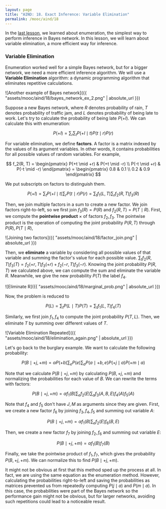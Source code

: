 ```yaml
---
layout: page
title: "AIND: 18. Exact Inference: Variable Elimination"
permalink: /mooc/aind/18
---
```


In the [last lesson](/mooc/aind/17), we learned about enumeration, the simplest way to perform inference in Bayes network. In this lesson, we will learn about variable elimination, a more efficient way for inference.

### Variable Elimination

Enumeration worked well for a simple Bayes network, but for a bigger network, we need a more efficient inference algorithm. We will use a **Variable Elimination** algorithm: a dynamic programming algorithm that eliminates repetitive calculations.

![Another example of Bayes network]({{ "assets/mooc/aind/18/bayes_network_ex_2.png" | absolute_url }})

Suppose a new Bayes network, where $R$ denotes probability of rain, $T$ denotes probability of traffic jam, and $L$ denotes probability of being late to work. Let's try to calculate the probability of being late $P(+l)$. We can calculate this with enumeration:

$$
P(+l) = \sum_r \sum_t P(+l \mid t) P(t \mid r) P(r)
$$

For variable elimination, we define **factors**. A factor is a matrix indexed by the values of its argument variables. In other words, it contains probabilities for all possible values of random variables. For example,

$$
f_2(R, T) = \begin{pmatrix}
P(+t \mid +r) & P(+t \mid -r) \\
P(-t \mid +r) & P(-t \mid -r)
\end{pmatrix} = 
\begin{pmatrix}
0.8 & 0.1 \\
0.2 & 0.9
\end{pmatrix}
$$

We put subscripts on factors to distinguish them.

$$
P(+l) = \sum_t P(+l \mid t) \sum_r P(t \mid r) P(r) = \sum_t f_1(L, T) \sum_r f_2(R, T) f_3(R)
$$

Then, we join multiple factors in a sum to create a new factor. We join factors right-to-left, so we first join $f_3(R) = P(R)$ and $f_2(R, T) = P(T \mid R)$. First, we compute the **pointwise product** $\times$ of factors $f_2, f_3$. The pointwise product is the operation of computing the joint probability $P(R, T)$ through $P(R), P(T \mid R)$, 

![Joining two factors]({{ "assets/mooc/aind/18/factor_join.png" | absolute_url }})

Then, we **eliminate** a variable by considering all possible values of that variable and summing the factor's value for each possible value. $\sum_t f_2(R, T) f_3(T) = f_2(+r, T) f_3(+r) + f_2(-r, T) f_3(-r)$. Knowing the joint probability $P(R, T)$ we calculated above, we can compute the sum and eliminate the variable $R$. Meanwhile, we give the new probability $P(T)$ the label $f_4$.

![Eliminate R]({{ "assets/mooc/aind/18/marginal_prob.png" | absolute_url }})

Now, the problem is reduced to

$$
P(L) = \sum_t P(L \mid T) P(T) = \sum_t f_1(L, T) f_4(T)
$$

Similarly, we first join $f_1, f_4$ to compute the joint probability $P(T, L)$. Then, we eliminate $T$ by summing over different values of $T$. 

![Variable Elimination Repeated]({{ "assets/mooc/aind/18/elimination_again.png" | absolute_url }})

Let's go back to the burglary example. We want to calculate the following probability:

$$
P(B \mid +j, +m) = \alpha P(+b) \sum_e P(e) \sum_a P(a \mid +b, e) P(+j \mid a) P(+m \mid a)
$$

Note that we calculate $P(B \mid +j, +m)$ by calculating $P(B, +j, +m)$ and normalizing the probabilities for each value of $B$. We can rewrite the terms with factors:

$$
P(B \mid +j, +m) = \alpha f_1(B) \sum_e f_2(E) \sum_a f_3(A, B, E) f_4(A) f_5(A)
$$

Note that $f_4$ and $f_5$ don't have $J, M$ as arguments since they are given. First, we create a new factor $f_6$ by joining $f_3, f_4, f_5$ and summing out variable $A$:

$$
P(B \mid +j, +m) = \alpha f_1(B) \sum_e f_2(E) f_6(B, E)
$$

Then, we create a new factor $f_7$ by joining $f_2, f_6$ and summing out variable $E$:

$$
P(B \mid +j, +m) = \alpha f_1(B) f_7(B)
$$

Finally, we take the pointwise product of $f_1, f_7$, which gives the probability $P(B, +j, +m)$. We can normalize this to find $P(B \mid +j, +m)$. 

It might not be obvious at first that this method sped up the process at all. In fact, we are using the same equation as the enumeration method. However, calculating the probabilities right-to-left and saving the probabilities as matrices prevented us from repeatedly computing $P(j \mid a)$ and $P(m \mid a)$. In this case, the probabilities were part of the Bayes network so the performance gain might not be obvious, but for larger networks, avoiding such repetitions could lead to a noticeable result.

